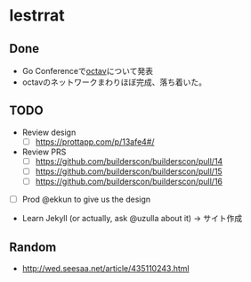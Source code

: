 # lestrrat

## Done

* Go Conferenceで[octav](https://github.com/builderscon/octav)について発表
* octavのネットワークまわりほぼ完成、落ち着いた。

## TODO

* Review design
  * [ ] https://prottapp.com/p/13afe4#/
* Review PRS 
  * [ ] https://github.com/builderscon/builderscon/pull/14
  * [ ] https://github.com/builderscon/builderscon/pull/15
  * [ ] https://github.com/builderscon/builderscon/pull/16
* [ ] Prod @ekkun to give us the design
* Learn Jekyll (or actually, ask @uzulla about it) -> サイト作成

## Random

* http://wed.seesaa.net/article/435110243.html
